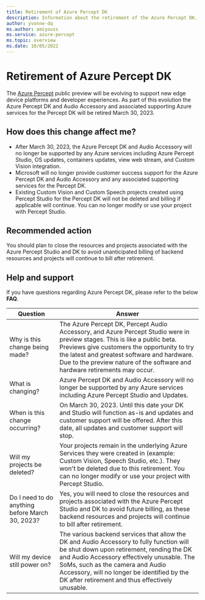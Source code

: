 ```yaml
---
title: Retirement of Azure Percept DK
description: Information about the retirement of the Azure Percept DK.
author: yvonne-dq
ms.author: amiyouss
ms.service: azure-percept
ms.topic: overview
ms.date: 10/05/2022
---
```


# Retirement of Azure Percept DK

The [Azure Percept](https://azure.microsoft.com/products/azure-percept/) public preview will be evolving to support new edge device platforms and developer experiences. As part of this evolution the Azure Percept DK and Audio Accessory and associated supporting Azure services for the Percept DK will be retired March 30, 2023.
 
## How does this change affect me?

- After March 30, 2023, the Azure Percept DK and Audio Accessory will no longer be supported by any Azure services including Azure Percept Studio, OS updates, containers updates, view web stream, and Custom Vision integration. 
- Microsoft will no longer provide customer success support for the Azure Percept DK and Audio Accessory and any associated supporting services for the Percept DK.
- Existing Custom Vision and Custom Speech projects created using Percept Studio for the Percept DK will not be deleted and billing if applicable will continue. You can no longer modify or use your project with Percept Studio. 
 
## Recommended action

You should plan to close the resources and projects associated with the Azure Percept Studio and DK to avoid unanticipated billing of backend resources and projects will continue to bill after retirement.
 
## Help and support

If you have questions regarding Azure Percept DK, please refer to the below **FAQ**.


| Question             | Answer                       | 
|----------------------|------------------------------|             
| Why is this change being made?                 | The Azure Percept DK, Percept Audio Accessory, and Azure Percept Studio were in preview stages. This is like a public beta. Previews give customers the opportunity to try the latest and greatest software and hardware. Due to the preview nature of the software and hardware retirements may occur.               | 
| What is changing?                              | Azure Percept DK and Audio Accessory will no longer be supported by any Azure services including Azure Percept Studio and Updates.    | 
| When is this change occurring?                 | On March 30, 2023. Until this date your DK and Studio will function as-is and updates and customer support will be offered. After this date, all updates and customer support will stop.    | 
| Will my projects be deleted?                   | Your projects remain in the underlying Azure Services they were created in (example: Custom Vision, Speech Studio, etc.). They won't be deleted due to this retirement. You can no longer modify or use your project with Percept Studio.   | 
| Do I need to do anything before March 30, 2023?    | Yes, you will need to close the resources and projects associated with the Azure Percept Studio and DK to avoid future billing, as these backend resources and projects will continue to bill after retirement.    | 
| Will my device still power on?                | The various backend services that allow the DK and Audio Accessory to fully function will be shut down upon retirement, rending the DK and Audio Accessory effectively unusable. The SoMs, such as the camera and Audio Accessory, will no longer be identified by the DK after retirement and thus effectively unusable.  | 
